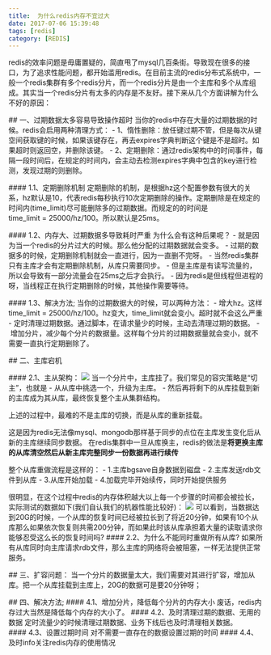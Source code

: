 ```yaml
---
title:  为什么redis内存不宜过大
date: 2017-07-06 15:39:48
tags: [redis]
category: [REDIS]
---
```



redis的效率问题是毋庸置疑的，简直甩了mysql几百条街。导致现在很多的接口，为了追求性能问题，都开始滥用redis。在目前主流的redis分布式系统中，一般一个redis集群有多个redis分片，而一个redis分片是由一个主库和多个从库组成。其实当一个redis分片有太多的内存是不友好。接下来从几个方面讲解为什么不好的原因：
<!--more-->
## 一、过期数据太多容易导致操作超时
当你的redis中存在大量的过期数据的时候。redis会启用两种清理方式：
- 1、惰性删除：放任键过期不管，但是每次从键空间获取键的时候，如果该键存在，再去expires字典判断这个键是不是超时。如果超时则返回空，并删除该键。
- 2、定期删除：通过redis架构中的时间事件，每隔一段时间后，在规定的时间内，会主动去检测expires字典中包含的key进行检测，发现过期的则删除。

#### 1.1、定期删除机制
定期删除的机制，是根据hz这个配置参数有很大的关系，hz默认是10，代表redis每秒执行10次定期删除的操作。定期删除是在规定的时间内(time_limit)尽可能删除多的过期数据。而规定的的时间是time_limit = 25000/hz/100。所以默认是25ms。

#### 1.2、内存大、过期数据多导致耗时严重
为什么会有这种后果呢？
- 就是因为当一个redis的分片过大的时候。那么他分配的过期数据就会变多。
- 过期的数据多的时候，定期删除机制就会一直进行，因为一直删不完呀。
- 当然redis集群只有主库才会有定期删除机制，从库只需要同步。
- 但是主库是有读写流量的，所以会导致有一部分流量会在25ms之后才会执行。
- 因为redis是但线程但进程的呀，当线程正在执行定期删除的时候，其他操作需要等待。

#### 1.3、解决方法;
当你的过期数据大的时候，可以两种方法：
- 增大hz。这样time_limit = 25000/hz/100。hz变大，time_limit就会变小。超时就不会这么严重
- 定时清理过期数据。通过脚本，在请求量少的时候，主动去清理过期的数据。
- 增加分片，减少每个分片的数据量。这样每个分片的过期数据量就会变小，就不需要一直执行定期删除了。

## 二、主库宕机

#### 2.1、主从架构：
![](http://s1.51cto.com/wyfs02/M00/81/F8/wKiom1dGcq3jDWxgAAFZnnc-CI0056.jpg-wh_651x-s_4011686790.jpg)
当一个分片中，主库挂了。我们常见的容灾策略是“切主”，也就是
- 从从库中挑选一个，升级为主库。
- 然后再将剩下的从库挂载到新的主库成为其从库，最终恢复整个主从集群结构。

上述的过程中，最难的不是主库的切换，而是从库的重新挂载。

这是因为redis无法像mysql、mongodb那样基于同步的点位在主库发生变化后从新的主库继续同步数据。 在redis集群中一旦从库换主，redis的做法是**将更换主库的从库清空然后从新主库完整同步一份数据再进行续传**

整个从库重做流程是这样的：
- 1.主库bgsave自身数据到磁盘
- 2.主库发送rdb文件到从库
- 3.从库开始加载
- 4.加载完毕开始续传，同时开始提供服务

很明显，在这个过程中redis的内存体积越大以上每一个步骤的时间都会被拉长，实际测试的数据如下(我们自认我们的机器性能比较好)：
![](http://s4.51cto.com/wyfs02/M02/81/F6/wKioL1dGc6OwOaoXAABo4gFfoDI940.jpg-s_2438308848.jpg)
可以看到，当数据达到20G的时候，一个从库的恢复时间已经被拉长到了将近20分钟，如果有10个从库那么如果依次恢复则共需200分钟，而如果此时该从库承担着大量的读取请求你能够忍受这么长的恢复时间吗?
#### 2.2、为什么不能同时重做所有从库?
如果所有从库同时向主库请求rdb文件，那么主库的网络将会被阻塞，一样无法提供正常服务。

## 三、扩容问题：
当一个分片的数据量太大，我们需要对其进行扩容，增加从库。把一个从库挂载到主库上，20G的数据可是要20分钟呀；

## 四、解决方法;
#### 4.1、增加分片，降低每个分片的内存大小
废话，redis内存过大当然是降低每个内存的大小了。
#### 4.2、及时清理过期的数据、无用的数据
定时流量少的时候清理过期数据、业务下线后也及时清理相关数据。
#### 4.3、设置过期时间
对不需要一直存在的数据设置过期的时间
#### 4.4、及时info关注redis内存的使用情况